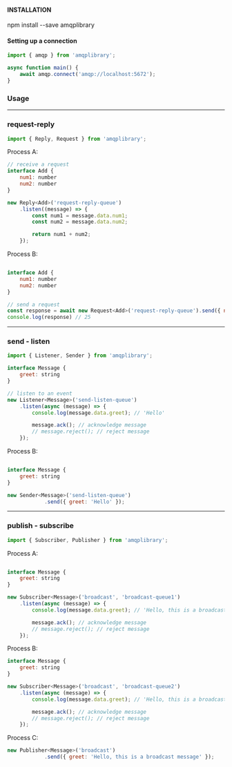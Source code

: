 #### INSTALLATION

npm install --save amqplibrary

#### Setting up a connection

```javascript
import { amqp } from 'amqplibrary';

async function main() {
    await amqp.connect('amqp://localhost:5672');
}
```

### Usage

---

### request-reply

```javascript
import { Reply, Request } from 'amqplibrary';
```

Process A:

```javascript
// receive a request
interface Add {
    num1: number
    num2: number
}

new Reply<Add>('request-reply-queue')
    .listen((message) => {
        const num1 = message.data.num1;
        const num2 = message.data.num2;

        return num1 + num2;
    });
```

Process B:

```javascript

interface Add {
    num1: number
    num2: number
}

// send a request
const response = await new Request<Add>('request-reply-queue').send({ num1: 10, num2: 15 });
console.log(response) // 25
```

---

### send - listen

```javascript
import { Listener, Sender } from 'amqplibrary';
```

```javascript
interface Message {
    greet: string
}

// listen to an event
new Listener<Message>('send-listen-queue')
    .listen(async (message) => {
        console.log(message.data.greet); // 'Hello' 

        message.ack(); // acknowledge message
        // message.reject(); // reject message
    });
```

Process B:

```javascript

interface Message {
    greet: string
}

new Sender<Message>('send-listen-queue')
            .send({ greet: 'Hello' });
```

---

### publish - subscribe

```javascript
import { Subscriber, Publisher } from 'amqplibrary';
```

Process A:

```javascript

interface Message {
    greet: string
}

new Subscriber<Message>('broadcast', 'broadcast-queue1')
    .listen(async (message) => {
        console.log(message.data.greet); // 'Hello, this is a broadcast message' 

        message.ack(); // acknowledge message
        // message.reject(); // reject message
    });
```

Process B:

```javascript
interface Message {
    greet: string
}

new Subscriber<Message>('broadcast', 'broadcast-queue2')
    .listen(async (message) => {
        console.log(message.data.greet); // 'Hello, this is a broadcast message' 

        message.ack(); // acknowledge message
        // message.reject(); // reject message
    });
```

Process C:

```javascript
new Publisher<Message>('broadcast')
            .send({ greet: 'Hello, this is a broadcast message' });
```